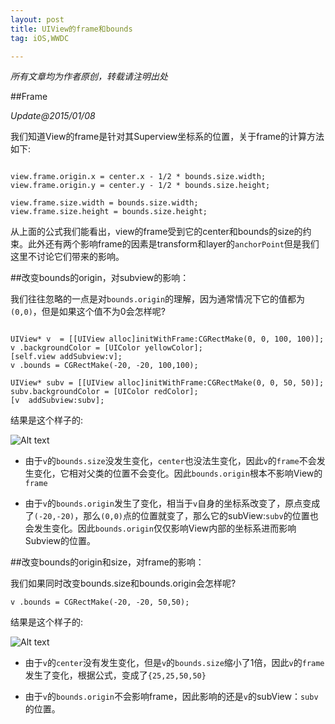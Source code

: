 ```yaml
---
layout: post
title: UIView的frame和bounds
tag: iOS,WWDC

---
```

<em>所有文章均为作者原创，转载请注明出处</em>


##Frame

<em> Update@2015/01/08 </em>

我们知道View的frame是针对其Superview坐标系的位置，关于frame的计算方法如下: 

```

view.frame.origin.x = center.x - 1/2 * bounds.size.width;   
view.frame.origin.y = center.y - 1/2 * bounds.size.height;  
     
view.frame.size.width = bounds.size.width;
view.frame.size.height = bounds.size.height;  

```
从上面的公式我们能看出，view的frame受到它的center和bounds的size的约束。此外还有两个影响frame的因素是transform和layer的`anchorPoint`但是我们这里不讨论它们带来的影响。


##改变bounds的origin，对subview的影响：

我们往往忽略的一点是对`bounds.origin`的理解，因为通常情况下它的值都为`(0,0)`，但是如果这个值不为0会怎样呢?

```

UIView* v  = [[UIView alloc]initWithFrame:CGRectMake(0, 0, 100, 100)];
v .backgroundColor = [UIColor yellowColor];
[self.view addSubview:v];
v .bounds = CGRectMake(-20, -20, 100,100);

UIView* subv = [[UIView alloc]initWithFrame:CGRectMake(0, 0, 50, 50)];
subv.backgroundColor = [UIColor redColor];
[v  addSubview:subv];

```
结果是这个样子的:

![Alt text](/blog/images/2011/06/bounds1.png)

- 由于`v`的`bounds.size`没发生变化，`center`也没法生变化，因此`v`的`frame`不会发生变化，它相对父类的位置不会变化。因此`bounds.origin`根本不影响View的`frame`

- 由于`v`的`bounds.origin`发生了变化，相当于`v`自身的坐标系改变了，原点变成了`(-20,-20)`，那么`(0,0)`点的位置就变了，那么它的subView:`subv`的位置也会发生变化。因此`bounds.origin`仅仅影响View内部的坐标系进而影响Subview的位置。


##改变bounds的origin和size，对frame的影响：

我们如果同时改变bounds.size和bounds.origin会怎样呢?

```
v .bounds = CGRectMake(-20, -20, 50,50);

```

结果是这个样子的:

![Alt text](/blog/images/2011/06/bounds2.png)

- 由于`v`的`center`没有发生变化，但是`v`的`bounds.size`缩小了1倍，因此`v`的`frame`发生了变化，根据公式，变成了`{25,25,50,50}`

- 由于`v`的`bounds.origin`不会影响frame，因此影响的还是`v`的subView：`subv`的位置。




